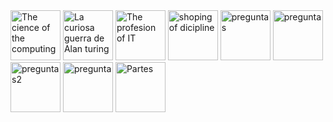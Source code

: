  <img src="https://1drv.ms/i/s!AjVcxYui3hzEkHPuJ47HqHFcQM2U?e=ovNw35" alt="The cience of the computing" width="80 %"/>
  <img src="https://1drv.ms/i/s!AjVcxYui3hzEkHTv0cQINX1LFAVQ?e=i4gwYk" alt="La curiosa guerra de Alan turing" width="80 %"/>
   <img src="https://1drv.ms/f/s!AjVcxYui3hzEhWUh1Fm23HAyGaYg?e=U0OgGH" alt="The profesion of IT" width="80 %"/>
    <img src="https://1drv.ms/f/s!AjVcxYui3hzEhWUh1Fm23HAyGaYg?e=7AQm8j" alt="shoping of dicipline" width="80 %"/>
     <img src="https://1drv.ms/i/s!AjVcxYui3hzEkHfy-SVpYn4Fqq4e?e=fiYZCu" alt="preguntas" width="80 %"/>
      <img src="https://1drv.ms/f/s!AjVcxYui3hzEhWUh1Fm23HAyGaYg?e=ca0l8T" alt="pregunta" width="80 %"/>
       <img src="https://1drv.ms/f/s!AjVcxYui3hzEhWUh1Fm23HAyGaYg?e=krEDfB" alt="preguntas2" width="80 %"/>
        <img src="https://1drv.ms/f/s!AjVcxYui3hzEhWUh1Fm23HAyGaYg?e=JXmyaQ" alt="pregunta" width="80 %"/>
         <img src="https://1drv.ms/f/s!AjVcxYui3hzEhWUh1Fm23HAyGaYg?e=XOMe5Y" alt="Partes" width="80 %"/>
          


